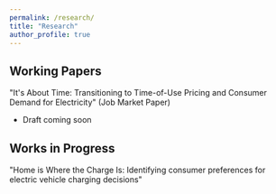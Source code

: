 ```yaml
---
permalink: /research/
title: "Research"
author_profile: true
---
```


Working Papers
---
"It's About Time: Transitioning to Time-of-Use Pricing and Consumer Demand for Electricity" (Job Market
Paper)
* Draft coming soon

Works in Progress
---
"Home is Where the Charge Is: Identifying consumer preferences for electric vehicle charging decisions"